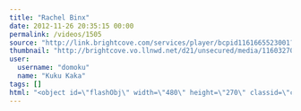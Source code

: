```yaml
---
title: "Rachel Binx"
date: 2012-11-26 20:35:15 00:00
permalink: /videos/1505
source: "http://link.brightcove.com/services/player/bcpid1161665523001?bckey=AQ~~,AAABDijhm6E~,KTA4lk3W0bEbxmq0j80Lcwf2BI9MLRWg&bctid=1861215573001"
thumbnail: "http://brightcove.vo.llnwd.net/d21/unsecured/media/1160327044001/1160327044001_1942388692001_Rachel-Binx-550x309-BC.jpg?pubId=1160327044001"
user:
  username: "domoku"
  name: "Kuku Kaka"
tags: []
html: "<object id=\"flashObj\" width=\"480\" height=\"270\" classid=\"clsid:D27CDB6E-AE6D-11cf-96B8-444553540000\" codebase=\"http://download.macromedia.com/pub/shockwave/cabs/flash/swflash.cab#version=9,0,47,0\"><param name=\"wmode\" value=\"transparent\"><param name=\"movie\" value=\"http://c.brightcove.com/services/viewer/federated_f9?isVid=1&amp;isUI=1\"><param name=\"bgcolor\" value=\"#FFFFFF\"><param name=\"flashVars\" value=\"@videoPlayer=1861215573001&amp;autoStart=false&amp;playerID=1161665523001&amp;domain=embed&amp;dynamicStreaming=true\"><param name=\"base\" value=\"http://admin.brightcove.com\"><param name=\"seamlesstabbing\" value=\"false\"><param name=\"allowFullScreen\" value=\"true\"><param name=\"swLiveConnect\" value=\"true\"><param name=\"allowScriptAccess\" value=\"always\"><embed src=\"http://c.brightcove.com/services/viewer/federated_f9?isVid=1&amp;isUI=1\" bgcolor=\"#FFFFFF\" flashvars=\"@videoPlayer=1861215573001&amp;playerID=1161665523001&amp;domain=embed&amp;dynamicStreaming=true&amp;autoStart=false\" base=\"http://admin.brightcove.com\" name=\"flashObj\" width=\"480\" height=\"270\" seamlesstabbing=\"false\" type=\"application/x-shockwave-flash\" allowfullscreen=\"true\" allowscriptaccess=\"always\" swliveconnect=\"true\" pluginspage=\"http://www.macromedia.com/shockwave/download/index.cgi?P1_Prod_Version=ShockwaveFlash\" wmode=\"transparent\"></embed></object>"
---
```


